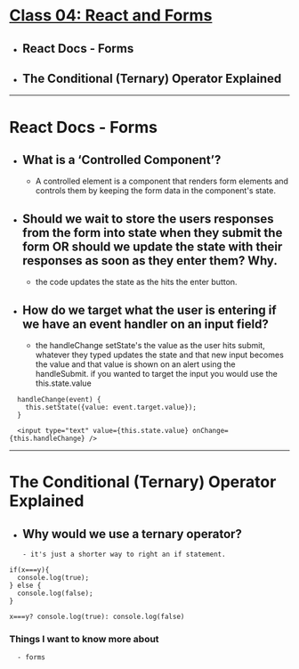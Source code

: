 # [Class 04: React and Forms](/README.md)

- ## React Docs - Forms
- ## The Conditional (Ternary) Operator Explained
<hr>

# React Docs - Forms

- ## What is a ‘Controlled Component’?
    - A controlled element is a component that renders form elements and controls them by keeping the form data in the component's state.

- ## Should we wait to store the users responses from the form into state when they submit the form OR should we update the state with their responses as soon as they enter them? Why.
    - the code updates the state as the hits the enter button.

- ## How do we target what the user is entering if we have an event handler on an input field?
    - the handleChange setState's the value as the user hits submit, whatever they typed updates the state and that new input becomes the value and that value is shown on an alert using the handleSubmit. if you wanted to target the input you would use the this.state.value


```
  handleChange(event) {
    this.setState({value: event.target.value});
  }

  <input type="text" value={this.state.value} onChange={this.handleChange} />
```

<hr>

# The Conditional (Ternary) Operator Explained

- ## Why would we use a ternary operator?
      - it's just a shorter way to right an if statement. 

```
if(x===y){
  console.log(true);
} else {
  console.log(false);
}

```

```
x===y? console.log(true): console.log(false)

```

### Things I want to know more about
      - forms

    